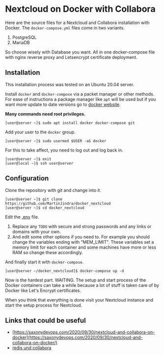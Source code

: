 # Nextcloud on Docker with Collabora

Here are the source files for a Nextcloud and Collabora installation with Docker.
The `docker-compose.yml` files come in two variants.

1. PostgreSQL
2. MariaDB

So choose wisely with Database you want.
All in one docker-compose file with nginx reverse proxy and Letsencrypt certificate deployment.

## Installation

This installation process was tested on an Ubuntu 20.04 server.

Install `docker` and `docker-compose` via a packet manager or other methods.
For ease of instructions a package manager like `apt` will be used but if you want more update to date versions go to [docker website](https://docs.docker.com/compose/install/).

**Many commands need root privileges.**

```
[user@server ~]$ sudo apt install docker docker-compose git
```

Add your user to the `docker` group.

```
[user@server ~]$ sudo usermod $USER -aG docker
```

For this to take affect, you need to log out and log back in.

```
[user@server ~]$ exit
[user@local ~]$ ssh user@server
```

## Configuration

Clone the repository with git and change into it.

```
[user@server ~]$ git clone https://github.com/MartinJindra/docker_nextcloud
[user@server ~]$ cd docker_nextcloud
```

Edit the [.env](.env) file. 

1. Replace any `TODO` with secure and strong passwords and any links or domains with your own.
2. And edit some other options if you need to. For example you should change the variables ending with "MEM_LIMIT". These variables set a memory limit for each container and some machines have more or less RAM so change these accordingly. 

And finally start it with `docker-compose`.

```
[user@server ~/docker_nextcloud]$ docker-compose up -d
```

Now is the hardest part. WAITING.
The setup and start process of the Docker containers can take a while because a lot of stuff is taken care of by Docker like Let's Encrypt certificates.

When you think that everything is done visit your Nextcloud instance and start the setup process for Nextcloud.

## Links that could be useful

+ [https://saxonydevops.com/2020/09/30/nextcloud-and-collabora-on-docker](https://saxonydevops.com/2020/09/30/nextcloud-and-collabora-on-docker/)
+ [redis und collabora](https://github.com/SnowMB/nextcloud)
